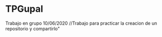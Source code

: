 # TPGupal
Trabajo en grupo 10/06/2020
//Trabajo para practicar la creacion de un repositorio y compartirlo"
